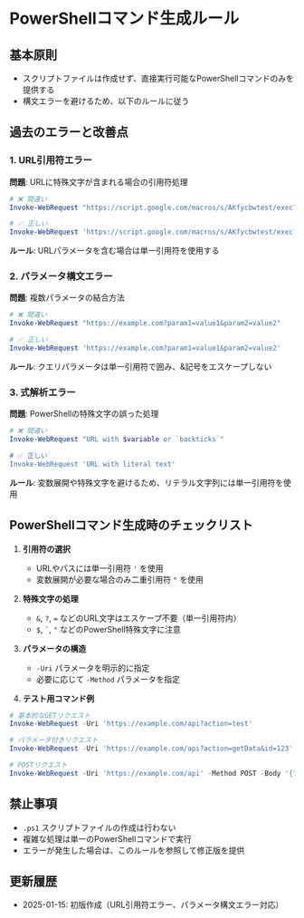 # PowerShellコマンド生成ルール

## 基本原則

- スクリプトファイルは作成せず、直接実行可能なPowerShellコマンドのみを提供する
- 構文エラーを避けるため、以下のルールに従う

## 過去のエラーと改善点

### 1. URL引用符エラー

**問題**: URLに特殊文字が含まれる場合の引用符処理

```powershell
# ❌ 間違い
Invoke-WebRequest "https://script.google.com/macros/s/AKfycbwtest/exec?action=testAccess"

# ✅ 正しい
Invoke-WebRequest 'https://script.google.com/macros/s/AKfycbwtest/exec?action=testAccess'
```

**ルール**: URLパラメータを含む場合は単一引用符を使用する

### 2. パラメータ構文エラー

**問題**: 複数パラメータの結合方法

```powershell
# ❌ 間違い
Invoke-WebRequest "https://example.com?param1=value1&param2=value2"

# ✅ 正しい
Invoke-WebRequest 'https://example.com?param1=value1&param2=value2'
```

**ルール**: クエリパラメータは単一引用符で囲み、&記号をエスケープしない

### 3. 式解析エラー

**問題**: PowerShellの特殊文字の誤った処理

```powershell
# ❌ 間違い
Invoke-WebRequest "URL with $variable or `backticks`"

# ✅ 正しい
Invoke-WebRequest 'URL with literal text'
```

**ルール**: 変数展開や特殊文字を避けるため、リテラル文字列には単一引用符を使用

## PowerShellコマンド生成時のチェックリスト

1. **引用符の選択**

   - URLやパスには単一引用符 `'` を使用
   - 変数展開が必要な場合のみ二重引用符 `"` を使用

2. **特殊文字の処理**

   - `&`, `?`, `=` などのURL文字はエスケープ不要（単一引用符内）
   - `$`, `` ` ``, `"` などのPowerShell特殊文字に注意

3. **パラメータの構造**

   - `-Uri` パラメータを明示的に指定
   - 必要に応じて `-Method` パラメータを指定

4. **テスト用コマンド例**

```powershell
# 基本的なGETリクエスト
Invoke-WebRequest -Uri 'https://example.com/api?action=test'

# パラメータ付きリクエスト
Invoke-WebRequest -Uri 'https://example.com/api?action=getData&id=123'

# POSTリクエスト
Invoke-WebRequest -Uri 'https://example.com/api' -Method POST -Body '{"key":"value"}' -ContentType 'application/json'
```

## 禁止事項

- `.ps1` スクリプトファイルの作成は行わない
- 複雑な処理は単一のPowerShellコマンドで実行
- エラーが発生した場合は、このルールを参照して修正版を提供

## 更新履歴

- 2025-01-15: 初版作成（URL引用符エラー、パラメータ構文エラー対応）
